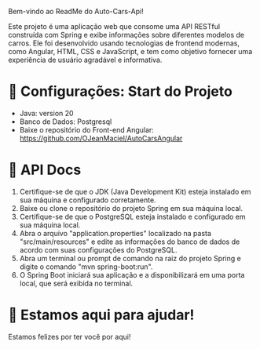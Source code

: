 Bem-vindo ao ReadMe do Auto-Cars-Api!

Este projeto é uma aplicação web que consome uma API RESTful construída com Spring e exibe informações sobre diferentes modelos de carros. Ele foi desenvolvido usando tecnologias de frontend modernas, como Angular, HTML, CSS e JavaScript, e tem como objetivo fornecer uma experiência de usuário agradável e informativa.

# 📝 Configurações: Start do Projeto

- Java: version 20
- Banco de Dados: Postgresql
- Baixe o repositório do Front-end Angular: https://github.com/OJeanMaciel/AutoCarsAngular

# 🚦 API Docs

1. Certifique-se de que o JDK (Java Development Kit) esteja instalado em sua máquina e configurado corretamente.
2. Baixe ou clone o repositório do projeto Spring em sua máquina local.
3. Certifique-se de que o PostgreSQL esteja instalado e configurado em sua máquina local.
4. Abra o arquivo "application.properties" localizado na pasta "src/main/resources" e edite as informações do banco de dados de acordo com suas configurações do PostgreSQL.
5. Abra um terminal ou prompt de comando na raiz do projeto Spring e digite o comando "mvn spring-boot:run".
6. O Spring Boot iniciará sua aplicação e a disponibilizará em uma porta local, que será exibida no terminal.

# 💬 Estamos aqui para ajudar!

Estamos felizes por ter você por aqui!
